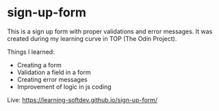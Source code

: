 # sign-up-form

This is a sign up form with proper validations and error messages. It was created during my learning curve in TOP (The Odin Project). <br>

Things I learned: <br>

- Creating a form<br>
- Validation a field in a form<br>
- Creating error messages<br>
- Improvement of logic in js coding<br>

Live: https://learning-softdev.github.io/sign-up-form/
